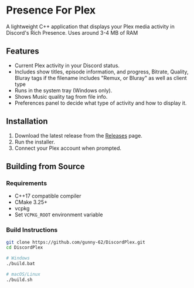 # Presence For Plex

A lightweight C++ application that displays your Plex media activity in Discord's Rich Presence. Uses around 3-4 MB of RAM

## Features

-   Current Plex activity in your Discord status.
-   Includes show titles, episode information, and progress, Bitrate, Quality, Bluray tags if the filename includes "Remux, or Bluray" as well as client type
-   Runs in the system tray (Windows only).
-   Shows Music quality tag from file info.
-   Preferences panel to decide what type of activity and how to display it. 

## Installation

1.  Download the latest release from the [Releases](https://github.com/gunny-62/DiscordPlex/releases) page.
2.  Run the installer.
3.  Connect your Plex account when prompted.

## Building from Source

### Requirements

-   C++17 compatible compiler
-   CMake 3.25+
-   vcpkg
-   Set `VCPKG_ROOT` environment variable

### Build Instructions

```bash
git clone https://github.com/gunny-62/DiscordPlex.git
cd DiscordPlex

# Windows
./build.bat

# macOS/Linux  
./build.sh
```

